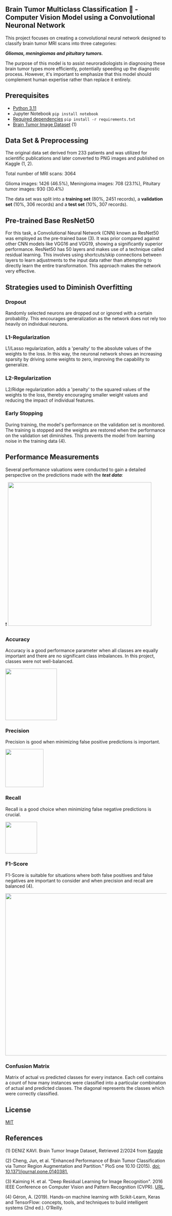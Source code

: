 ## Brain Tumor Multiclass Classification :brain: - Computer Vision Model using a Convolutional Neuronal Network

This project focuses on creating a convolutional neural network designed to classify brain tumor MRI scans into three categories:

***Gliomas, meningiomas and pituitary tumors.***

The purpose of this model is to assist neuroradiologists in diagnosing these brain tumor types more efficiently, potentially speeding up the diagnostic process. However, it's important to emphasize that this model should complement human expertise rather than replace it entirely.

## Prerequisites 
- [Python 3.11](https://www.python.org/downloads/release/python-3110/)
- Jupyter Notebook ```pip install notebook ```
- [Required dependencies](https://github.com/KatTiel/brain_tumor_classification_CNN/blob/main/requirements.txt) ```pip install -r requirements.txt ```
- [Brain Tumor Image Dataset](https://www.kaggle.com/datasets/denizkavi1/brain-tumor/data) (1)

## Data Set & Preprocessing
The original data set derived from 233 patients and was utilized for scientific publications and later converted to PNG images and published on Kaggle (1, 2).

Total number of MRI scans: 3064  

Glioma images: 1426 (46.5%), Meningioma images: 708 (23.1%), Pituitary tumor images: 930 (30.4%)  

The data set was split into a **training set** (80%, 2451 records), a **validation set** (10%, 306 records) and a **test set** (10%, 307 records).

## Pre-trained Base ResNet50  
For this task, a Convolutional Neural Network (CNN) known as ResNet50 was employed as the pre-trained base (3). It was prior compared against other CNN models like VGG16 and VGG19, showing a significantly superior performance. 
ResNet50 has 50 layers and makes use of a technique called residual learning. This involves using shortcuts/skip connections between layers to learn adjustments to the input data rather than attempting to directly learn the entire transformation. This approach makes the network very effective.

## Strategies used to Diminish Overfitting
### Dropout
Randomly selected neurons are dropped out or ignored with a certain probability. This encourages generalization as the network does not rely too heavily on individual neurons.

### L1-Regularization
L1/Lasso regularization, adds a 'penalty' to the absolute values of the weights to the loss. In this way, the neuronal network shows an increasing sparsity by driving some weights to zero, improving the capability to generalize.

### L2-Regularization
L2/Ridge regularization adds a 'penalty' to the squared values of the weights to the loss, thereby encouraging smaller weight values and reducing the impact of individual features.

### Early Stopping
During training, the model's performance on the validation set is monitored. The training is stopped and the weights are restored when the performance on the validation set diminishes. This prevents the model from learning noise in the training data (4).

## Performance Measurements
Several performance valuations were conducted to gain a detailed perspective on the predictions made with the ***test data***:


:heavy_exclamation_mark: <img width="448" alt="" src="https://github.com/KatTiel/brain_tumor_classification_CNN/assets/76701992/5b7f7193-bf84-447a-ad5e-57c78000c6fa">

### Accuracy
Accuracy is a good performance parameter when all classes are equally important and there are no significant class imbalances. In this project, classes were not well-balanced.

<img width="161" alt="" src="https://github.com/KatTiel/stroke_binary_classification_CNN/assets/76701992/7417c4b4-09d8-4dba-bb11-8e9e9dbebc1e">

### Precision
Precision is good when minimizing false positive predictions is important.

<img width="119" alt="" src="https://github.com/KatTiel/stroke_binary_classification_CNN/assets/76701992/af1d55dd-f7a5-4633-95bf-eb81504beeb7">

### Recall
Recall is a good choice when minimizing false negative predictions is crucial.

<img width="99" alt="" src="https://github.com/KatTiel/stroke_binary_classification_CNN/assets/76701992/997983e0-fab6-449d-a330-bf6c128055a6">

### F1-Score 
F1-Score is suitable for situations where both false positives and false negatives are important to consider and when precision and recall are balanced (4).

<img width="506" alt="" src="https://github.com/KatTiel/stroke_binary_classification_CNN/assets/76701992/0efc1f75-eccb-4670-ace2-637573984049">

### Confusion Matrix
Matrix of actual vs predicted classes for every instance. Each cell contains a count of how many instances were classified into a particular combination of actual and predicted classes. The diagonal represents the classes which were correctly classified.

## License
[MIT](https://choosealicense.com/licenses/mit/)

## References 
(1) DENIZ KAVI. Brain Tumor Image Dataset, Retrieved 2/2024 from [Kaggle](https://www.kaggle.com/datasets/denizkavi1/brain-tumor?rvi=1)

(2) Cheng, Jun, et al. "Enhanced Performance of Brain Tumor Classification via Tumor Region Augmentation and Partition." PloS one 10.10 (2015). [doi: 10.1371/journal.pone.0140381.](https://www.ncbi.nlm.nih.gov/pmc/articles/PMC4598126/)


(3) Kaiming H. et al. "Deep Residual Learning for Image Recognition". 2016 IEEE Conference on Computer Vision and Pattern Recognition (CVPR). [URL](https://www.cv-foundation.org/openaccess/content_cvpr_2016/papers/He_Deep_Residual_Learning_CVPR_2016_paper.pdf).

(4) Géron, A. (2019). Hands-on machine learning with Scikit-Learn, Keras and TensorFlow: concepts, tools, and techniques to build intelligent systems (2nd ed.). O’Reilly.
